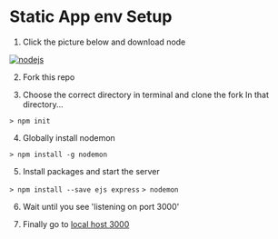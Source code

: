 # Static App env Setup

1. Click the picture below and download node

[![nodejs](https://github.com/Alvarian/static_env/blob/master/public/media/main/node.png?raw=true)](https://nodejs.org/en/)

2. Fork this repo

3. Choose the correct directory in terminal and clone the fork
In that directory...

``> npm init``

4. Globally install nodemon

``> npm install -g nodemon``

5. Install packages and start the server

``> npm install --save ejs express``
``> nodemon``

6. Wait until you see 'listening on port 3000'

7. Finally go to [local host 3000](http://localhost:3000/)
